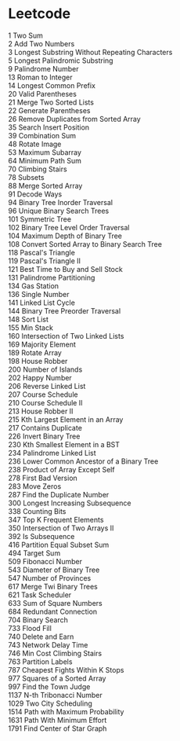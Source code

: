 # Leetcode

1 Two Sum\
2 Add Two Numbers\
3 Longest Substring Without Repeating Characters\
5 Longest Palindromic Substring\
9 Palindrome Number\
13 Roman to Integer\
14 Longest Common Prefix\
20 Valid Parentheses\
21 Merge Two Sorted Lists\
22 Generate Parentheses\
26 Remove Duplicates from Sorted Array\
35 Search Insert Position\
39 Combination Sum\
48 Rotate Image\
53 Maximum Subarray\
64 Minimum Path Sum\
70 Climbing Stairs\
78 Subsets\
88 Merge Sorted Array\
91 Decode Ways\
94 Binary Tree Inorder Traversal\
96 Unique Binary Search Trees\
101 Symmetric Tree\
102 Binary Tree Level Order Traversal\
104 Maximum Depth of Binary Tree\
108 Convert Sorted Array to Binary Search Tree\
118 Pascal's Triangle\
119 Pascal's Triangle II\
121 Best Time to Buy and Sell Stock\
131 Palindrome Partitioning\
134 Gas Station\
136 Single Number\
141 Linked List Cycle\
144 Binary Tree Preorder Traversal\
148 Sort List\
155 Min Stack\
160 Intersection of Two Linked Lists\
169 Majority Element\
189 Rotate Array\
198 House Robber\
200 Number of Islands\
202 Happy Number\
206 Reverse Linked List\
207 Course Schedule\
210 Course Schedule II\
213 House Robber II\
215 Kth Largest Element in an Array\
217 Contains Duplicate\
226 Invert Binary Tree\
230 Kth Smallest Element in a BST\
234 Palindrome Linked List\
236 Lower Common Ancestor of a Binary Tree\
238 Product of Array Except Self\
278 First Bad Version\
283 Move Zeros\
287 Find the Duplicate Number\
300 Longest Increasing Subsequence\
338 Counting Bits\
347 Top K Frequent Elements\
350 Intersection of Two Arrays II\
392 Is Subsequence\
416 Partition Equal Subset Sum\
494 Target Sum\
509 Fibonacci Number\
543 Diameter of Binary Tree\
547 Number of Provinces\
617 Merge Twi Binary Trees\
621 Task Scheduler\
633 Sum of Square Numbers\
684 Redundant Connection\
704 Binary Search\
733 Flood Fill\
740 Delete and Earn\
743 Network Delay Time\
746 Min Cost Climbing Stairs\
763 Partition Labels\
787 Cheapest Fights Within K Stops\
977 Squares of a Sorted Array\
997 Find the Town Judge\
1137 N-th Tribonacci Number\
1029 Two City Scheduling\
1514 Path with Maximum Probability\
1631 Path With Minimum Effort\
1791 Find Center of Star Graph
